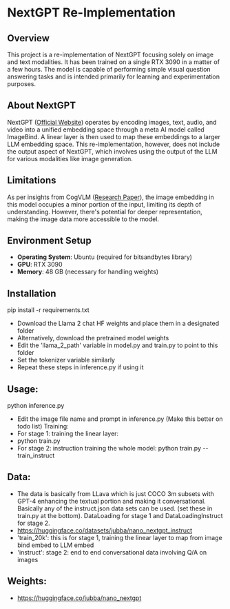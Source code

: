 # NextGPT Re-Implementation

## Overview
This project is a re-implementation of NextGPT focusing solely on image and text modalities. It has been trained on a single RTX 3090 in a matter of a few hours. The model is capable of performing simple visual question answering tasks and is intended primarily for learning and experimentation purposes.

## About NextGPT
NextGPT ([Official Website](https://next-gpt.github.io/)) operates by encoding images, text, audio, and video into a unified embedding space through a meta AI model called ImageBind. A linear layer is then used to map these embeddings to a larger LLM embedding space. This re-implementation, however, does not include the output aspect of NextGPT, which involves using the output of the LLM for various modalities like image generation.

## Limitations
As per insights from CogVLM ([Research Paper](https://arxiv.org/pdf/2311.03079.pdf)), the image embedding in this model occupies a minor portion of the input, limiting its depth of understanding. However, there's potential for deeper representation, making the image data more accessible to the model.

## Environment Setup
- **Operating System**: Ubuntu (required for bitsandbytes library)
- **GPU**: RTX 3090
- **Memory**: 48 GB (necessary for handling weights)

## Installation
pip install -r requirements.txt
- Download the Llama 2 chat HF weights and place them in a designated folder
- Alternatively, download the pretrained model weights
- Edit the 'llama_2_path' variable in model.py and train.py to point to this folder
- Set the tokenizer variable similarly
- Repeat these steps in inference.py if using it

## Usage:
python inference.py
- Edit the image file name and prompt in inference.py (Make this better on todo list)
Training:
- For stage 1: training the linear layer:
- python train.py
- For stage 2: instruction training the whole model:
python train.py --train_instruct

## Data:
- The data is basically from LLava which is just COCO 3m subsets with GPT-4 enhancing the textual portion and making it conversational. Basically any of the instruct.json data sets can be used. (set these in train.py at the bottom). DataLoading for stage 1 and DataLoadingInstruct for stage 2.
- https://huggingface.co/datasets/jubba/nano_nextgpt_instruct
- 'train_20k': this is for stage 1, training the linear layer to map from image bind embed to LLM embed
- 'instruct': stage 2: end to end conversational data involving Q/A on images

## Weights:
- https://huggingface.co/jubba/nano_nextgpt